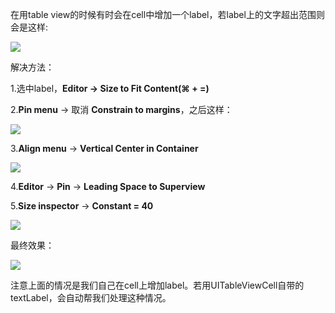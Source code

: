在用table view的时候有时会在cell中增加一个label，若label上的文字超出范围则会是这样:

![](/Users/joyann/Desktop/文章/iOS碎片知识/11.cell中的label上的文字超出范围/1.png )

解决方法：

1.选中label，__Editor -> Size to Fit Content(⌘ + =)__

2.__Pin menu__ -> 取消 __Constrain to margins__，之后这样：

![](/Users/joyann/Desktop/文章/iOS碎片知识/11.cell中的label上的文字超出范围/3.png )

3.__Align menu__ -> __Vertical Center in Container__

![](/Users/joyann/Desktop/文章/iOS碎片知识/11.cell中的label上的文字超出范围/4.png )

4.__Editor__ -> __Pin__ -> __Leading Space to Superview__

5.__Size inspector__ -> __Constant = 40__ 

![](/Users/joyann/Desktop/文章/iOS碎片知识/11.cell中的label上的文字超出范围/5.png )

最终效果：

![](/Users/joyann/Desktop/文章/iOS碎片知识/11.cell中的label上的文字超出范围/2.png )

注意上面的情况是我们自己在cell上增加label。若用UITableViewCell自带的textLabel，会自动帮我们处理这种情况。